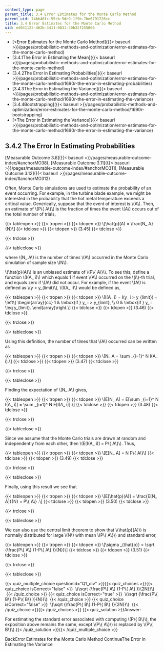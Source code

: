 ```yaml
---
content_type: page
parent_title: 3.4 Error Estimates for the Monte Carlo Method
parent_uid: 74bb46fc-55cb-5dc9-1f9b-7be6791726ec
title: 3.4 Error Estimates for the Monte Carlo Method
uid: ed041125-462b-3411-0831-40b32f255066
---
```


*   [\<Error Estimates for the Monte Carlo Method]({{< baseurl >}}/pages/probabilistic-methods-and-optimization/error-estimates-for-the-monte-carlo-method)
*   [3.4.1The Error in Estimating the Mean]({{< baseurl >}}/pages/probabilistic-methods-and-optimization/error-estimates-for-the-monte-carlo-method)
*   [3.4.2The Error in Estimating Probabilities]({{< baseurl >}}/pages/probabilistic-methods-and-optimization/error-estimates-for-the-monte-carlo-method/1690r-the-error-in-estimating-probabilities)
*   [3.4.3The Error in Estimating the Variance]({{< baseurl >}}/pages/probabilistic-methods-and-optimization/error-estimates-for-the-monte-carlo-method/1690r-the-error-in-estimating-the-variance)
*   [3.4.4Bootstrapping]({{< baseurl >}}/pages/probabilistic-methods-and-optimization/error-estimates-for-the-monte-carlo-method/1690r-bootstrapping)
*   [\>The Error in Estimating the Variance]({{< baseurl >}}/pages/probabilistic-methods-and-optimization/error-estimates-for-the-monte-carlo-method/1690r-the-error-in-estimating-the-variance)

3.4.2 The Error In Estimating Probabilities
-------------------------------------------

[Measurable Outcome 3.8]({{< baseurl >}}/pages/measurable-outcome-index/#anchorMO38), [Measurable Outcome 3.11]({{< baseurl >}}/pages/measurable-outcome-index/#anchorMO311), [Measurable Outcome 3.12]({{< baseurl >}}/pages/measurable-outcome-index/#anchorMO312)

Often, Monte Carlo simulations are used to estimate the probability of an event occurring. For example, in the turbine blade example, we might be interested in the probability that the hot metal temperature exceeds a critical value. Generically, suppose that the event of interest is \\(A\\). Then, an estimate of \\(P\\{ A\\}\\) is the fraction of times the event \\(A\\) occurs out of the total number of trials,

{{< tableopen >}}
{{< tropen >}}
{{< tdopen >}}
\\\[\\hat{p}(A) = \\frac{N\_ A}{N}\\\]
{{< tdclose >}}
{{< tdopen >}}
(3.45)
{{< tdclose >}}

{{< trclose >}}

{{< tableclose >}}

where \\(N\_ A\\) is the number of times \\(A\\) occurred in the Monte Carlo simulation of sample size \\(N\\).

\\(\\hat{p}(A)\\) is an unbiased estimate of \\(P\\{ A\\}\\). To see this, define a function \\(I(A\_ i)\\) which equals 1 if event \\(A\\) occurred on the \\(i\\)-th trial, and equals zero if \\(A\\) did not occur. For example, if the event \\(A\\) is defined as \\(y > y\_{limit}\\), \\(I(A\_ i)\\) would be defined as,

{{< tableopen >}}
{{< tropen >}}
{{< tdopen >}}
\\\[I(A\_ i) = I(y\_ i > y\_{limit}) = \\left\\{ \\begin{array}{cc} 1 & \\mbox{if } y\_ i > y\_{limit}, \\\\ 0 & \\mbox{if } y\_ i \\leq y\_{limit}. \\end{array}\\right.\\\]
{{< tdclose >}}
{{< tdopen >}}
(3.46)
{{< tdclose >}}

{{< trclose >}}

{{< tableclose >}}

Using this definition, the number of times that \\(A\\) occurred can be written as

{{< tableopen >}}
{{< tropen >}}
{{< tdopen >}}
\\\[N\_ A = \\sum \_{i=1}^ N I(A\_ i).\\\]
{{< tdclose >}}
{{< tdopen >}}
(3.47)
{{< tdclose >}}

{{< trclose >}}

{{< tableclose >}}

Finding the expectation of \\(N\_ A\\) gives,

{{< tableopen >}}
{{< tropen >}}
{{< tdopen >}}
\\\[E\[N\_ A\] = E\[\\sum \_{i=1}^ N I(A\_ i)\] = \\sum \_{i=1}^ N E\[I(A\_ i)\].\\\]
{{< tdclose >}}
{{< tdopen >}}
(3.48)
{{< tdclose >}}

{{< trclose >}}

{{< tableclose >}}

Since we assume that the Monte Carlo trials are drawn at random and independently from each other, then \\(E\[I(A\_ i)\] = P\\{ A\\}\\). Thus,

{{< tableopen >}}
{{< tropen >}}
{{< tdopen >}}
\\\[E\[N\_ A\] = N P\\{ A\\}\\\]
{{< tdclose >}}
{{< tdopen >}}
(3.49)
{{< tdclose >}}

{{< trclose >}}

{{< tableclose >}}

Finally, using this result we see that

{{< tableopen >}}
{{< tropen >}}
{{< tdopen >}}
\\\[E\[\\hat{p}(A)\] = \\frac{E\[N\_ A\]}{N} = P\\{ A\\} .\\\]
{{< tdclose >}}
{{< tdopen >}}
(3.50)
{{< tdclose >}}

{{< trclose >}}

{{< tableclose >}}

We can also use the central limit theorem to show that \\(\\hat{p}(A)\\) is normally distributed for large \\(N\\) with mean \\(P\\{ A\\}\\) and standard error,

{{< tableopen >}}
{{< tropen >}}
{{< tdopen >}}
\\\[\\sigma \_{\\hat{p}} = \\sqrt {\\frac{P\\{ A\\} (1-P\\{ A\\} )}{N}}\\\]
{{< tdclose >}}
{{< tdopen >}}
(3.51)
{{< tdclose >}}

{{< trclose >}}

{{< tableclose >}}

{{< quiz_multiple_choice questionId="Q1_div" >}}{{< quiz_choices >}}{{< quiz_choice isCorrect="false" >}}&nbsp; \\(\\sqrt {\\frac{P\\{ A\\} (1-P\\{ A\\} )}{2N}}\\) &nbsp;{{< /quiz_choice >}}
{{< quiz_choice isCorrect="true" >}}&nbsp; \\(\\sqrt {\\frac{P\\{ B\\} (1-P\\{ B\\} )}{N}}\\) &nbsp;{{< /quiz_choice >}}
{{< quiz_choice isCorrect="false" >}}&nbsp; \\(\\sqrt {\\frac{P\\{ B\\} (1-P\\{ B\\} )}{2N}}\\) &nbsp;{{< /quiz_choice >}}{{< /quiz_choices >}}
{{< quiz_solution >}}Answer:

For estimating the standard error associated with computing \\(P\\{ B\\}\\), the exposition above remains the same, except \\(P\\{ A\\}\\) is replaced by \\(P\\{ B\\}\\).{{< /quiz_solution >}}{{< /quiz_multiple_choice >}}

BackError Estimates for the Monte Carlo Method ContinueThe Error in Estimating the Variance